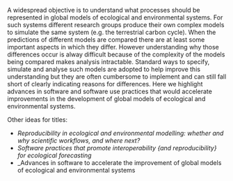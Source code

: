 
A widespread objective is to understand what processes should be represented in global models of ecological and environmental systems. For such systems different research groups produce their own complex models to simulate the same system (e.g. the terrestrial carbon cycle). When the predictions of different models are compared there are at least some important aspects in which they differ. However understanding why those differences occur is alway difficult because of the complexity of the models being compared makes analysis intractable. Standard ways to specify, simulate and analyse such models are adopted to help improve this understanding but they are often cumbersome to implement and can still fall short of clearly indicating reasons for differences. Here we highlight advances in software and software use practices that would accelerate improvements in the development of global models of ecological and environmental systems.

Other ideas for titles:

* _Reproducibility in ecological and environmental modelling: whether and why scientific workflows, and where next?_
* _Software practices that promote interoperability {and reproducibility} for ecological forecasting_
* _Advances in software to accelerate the improvement of global models of ecological and environmental systems 
<!--- a mouthfull-->